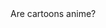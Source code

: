 <html>
  <head>
    <title> Dank Memes </title>
  </head>
  <body
  <p> Are cartoons anime? </p>
  </body
  
</html
